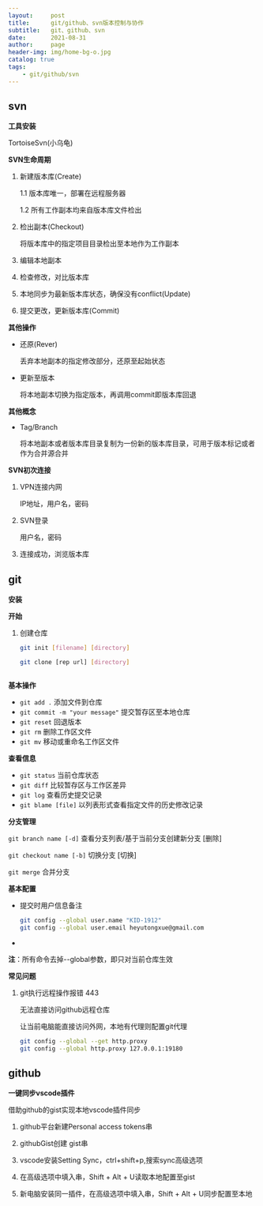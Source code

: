 ```yaml
---
layout:     post
title:      git/github、svn版本控制与协作
subtitle:   git、github、svn
date:       2021-08-31
author:     page
header-img: img/home-bg-o.jpg
catalog: true
tags:
    - git/github/svn
---
```

## svn

**工具安装**

TortoiseSvn(小乌龟)

**SVN生命周期**

1. 新建版本库(Create)

   1.1 版本库唯一，部署在远程服务器

   1.2 所有工作副本均来自版本库文件检出

2. 检出副本(Checkout)

   将版本库中的指定项目目录检出至本地作为工作副本

3. 编辑本地副本

4. 检查修改，对比版本库

5. 本地同步为最新版本库状态，确保没有conflict(Update)

6. 提交更改，更新版本库(Commit)

**其他操作**

- 还原(Rever)

  丢弃本地副本的指定修改部分，还原至起始状态

- 更新至版本

  将本地副本切换为指定版本，再调用commit即版本库回退

**其他概念**

- Tag/Branch

  将本地副本或者版本库目录复制为一份新的版本库目录，可用于版本标记或者作为合并源合并

**SVN初次连接**

1. VPN连接内网

   IP地址，用户名，密码

2. SVN登录

   用户名，密码

3. 连接成功，浏览版本库

## git

**安装**

**开始**

1. 创建仓库

   ```sh
   git init [filename] [directory]
   ```

   ```sh
   git clone [rep url] [directory]
   ```

   ```
   ```

**基本操作**

- ```git add .``` 添加文件到仓库
- ```git commit -m "your message"``` 提交暂存区至本地仓库
- ```git reset``` 回退版本
- ```git rm``` 删除工作区文件
- ```git mv``` 移动或重命名工作区文件

**查看信息**

- ```git status``` 当前仓库状态
- ```git diff``` 比较暂存区与工作区差异
- ```git log``` 查看历史提交记录
- ```git blame [file]``` 以列表形式查看指定文件的历史修改记录

**分支管理**

```git branch name [-d]``` 查看分支列表/基于当前分支创建新分支  [删除]

```git checkout name [-b]``` 切换分支 [切换]

```git merge``` 合并分支

**基本配置**

- 提交时用户信息备注

  ```sh
  git config --global user.name "KID-1912"
  git config --global user.email heyutongxue@gmail.com
  ```

- 

**注**：所有命令去掉--global参数，即只对当前仓库生效



**常见问题**

1. git执行远程操作报错 443

   无法直接访问github远程仓库

   让当前电脑能直接访问外网，本地有代理则配置git代理

   ```sh
   git config --global --get http.proxy
   git config --global http.proxy 127.0.0.1:19180
   ```



## github

**一键同步vscode插件**

借助github的gist实现本地vscode插件同步

1. github平台新建Personal access tokens串

2. githubGist创建 gist串

3. vscode安装Setting Sync，ctrl+shift+p,搜索sync高级选项

4. 在高级选项中填入串，Shift + Alt + U读取本地配置至gist

5. 新电脑安装同一插件，在高级选项中填入串，Shift + Alt + U同步配置至本地
